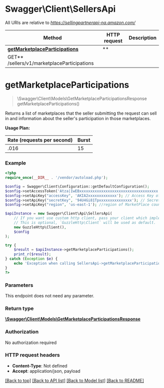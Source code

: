 # Swagger\Client\SellersApi

All URIs are relative to *https://sellingpartnerapi-na.amazon.com/*

Method | HTTP request | Description
------------- | ------------- | -------------
[**getMarketplaceParticipations**](SellersApi.md#getmarketplaceparticipations) | **
GET** /sellers/v1/marketplaceParticipations |

# **getMarketplaceParticipations**

> \Swagger\Client\Models\GetMarketplaceParticipationsResponse getMarketplaceParticipations()



Returns a list of marketplaces that the seller submitting the request can sell in and information about the seller's
participation in those marketplaces.

**Usage Plan:**

| Rate (requests per second) | Burst |
| ---- | ---- |
| .016 | 15 |  For more information, see \"Usage Plans and Rate Limits\" in the Selling Partner API documentation.

### Example

```php
<?php
require_once(__DIR__ . '/vendor/autoload.php');

$config = Swagger\Client\Configuration::getDefaultConfiguration();
$config->setAccessToken('Atza|IwEBxxxxxxxxxxxxxxxxxxxxxxxxxxxxxxxxxxxx'); //access token of Selling Partner
$config->setApiKey("accessKey", 'AKIA2xxxxxxxxxxxxx'); // Access Key of IAM
$config->setApiKey("secretKey", '94U4Gi81Tpxxxxxxxxxxxxxxx'); // Secret Key of IAM
$config->setApiKey("region", 'us-east-1'); //region of MarketPlace country

$apiInstance = new Swagger\Client\Api\SellersApi(
    // If you want use custom http client, pass your client which implements `GuzzleHttp\ClientInterface`.
    // This is optional, `GuzzleHttp\Client` will be used as default.
    new GuzzleHttp\Client(),
    $config
);

try {
    $result = $apiInstance->getMarketplaceParticipations();
    print_r($result);
} catch (Exception $e) {
    echo 'Exception when calling SellersApi->getMarketplaceParticipations: ', $e->getMessage(), PHP_EOL;
}
?>
```

### Parameters

This endpoint does not need any parameter.

### Return type

[**\Swagger\Client\Models\GetMarketplaceParticipationsResponse**](../Model/GetMarketplaceParticipationsResponse.md)

### Authorization

No authorization required

### HTTP request headers

- **Content-Type**: Not defined
- **Accept**: application/json, payload

[[Back to top]](#) [[Back to API list]](../../README.md#documentation-for-api-endpoints) [[Back to Model list]](../../README.md#documentation-for-models) [[Back to README]](../../README.md)

